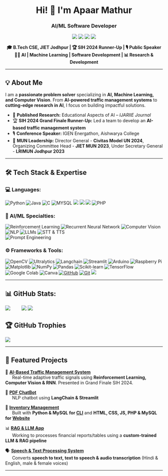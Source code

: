 <h1 align="center">Hi! 👋 I'm Apaar Mathur </h1>
<h3 align="center";>AI/ML Software Developer</h3>
<p align="center"> 
  <a href="https://www.linkedin.com/in/apaarmat12"><alt text="Apaar's LinkedIn"/><img src="https://custom-icon-badges.demolab.com/badge/LinkedIn-0077B5?style=for-the-badge&logo=linkedin-white&logoColor=fff"/></a>
  <a href="mailto:ap1203m@gmail.com"><alt text="Apaar's Email id"/><img src="https://img.shields.io/badge/Email-D14836?style=for-the-badge&logo=gmail&logoColor=white)"/></a>
  <a href="https://www.instagram.com/apaar_mathur"><alt text="Apaar's Instagram"/><img src="https://img.shields.io/badge/Instagram-E4405F?style=for-the-badge&logo=instagram&logoColor=white"/></a>
  <a href="http://discordapp.com/users/apaar_mathur0447"><alt text="Apaar's Discord"/><img src="https://img.shields.io/badge/Discord-5865F2?style=for-the-badge&logo=discord&logoColor=white"/></a>
</p>
<p align="center" style="font-weight: bold;"> 
  🎓 <strong>B.Tech CSE, JIET Jodhpur</strong> | 🏆 <strong>SIH 2024 Runner-Up</strong> | 🎙 <strong>Public Speaker</strong> <br> 
  👨‍💻 <strong>AI | Machine Learning | Software Development</strong> | 📊 <strong>Research & Development</strong> <br>
</p>

---  

## **💡 About Me**  
I am a **passionate problem solver** specializing in **AI, Machine Learning, and Computer Vision**. From **AI-powered traffic management systems** to **cutting-edge research in AI**, I focus on building impactful solutions.

- 🔬 **Published Research:** Educational Aspects of AI – *IJARIIE Journal* <br>
- 🏆 **SIH 2024 Grand Finale Runner-Up:** Led a team to develop an **AI-based traffic management system** <br>
- 🎙 **Conference Speaker:** IGEN Energathon, Aishwarya College <br>
- 🚀 **MUN Leadership:** Director General - **Civitas Model UN 2024**, Organizing Committee Head - **JIET MUN 2023**, Under Secretary General - **LRIMUN Jodhpur 2023** <br>

---

## **🛠 Tech Stack & Expertise**  
### **💻 Languages:** <br>
![Python](https://img.shields.io/badge/Python-3776AB?style=for-the-badge&logo=python&logoColor=white)
![Java](https://img.shields.io/badge/Java-ED8B00?style=for-the-badge&logo=openjdk&logoColor=white)
![C](https://img.shields.io/badge/C-A8B9CC?style=for-the-badge&logo=c&logoColor=white)
![MYSQL](https://img.shields.io/badge/MySQL-4479A1?style=for-the-badge&logo=mysql&logoColor=white)
<a href="#"><img src="https://img.shields.io/badge/HTML5-red?style=for-the-badge&logo=html5&labelColor=black&color=E34F26"/></a>
<a href="#"><img src="https://img.shields.io/badge/CSS3-white?style=for-the-badge&logo=css3&logoColor=1572B6&labelColor=black&color=1572B6" /></a>
<a href="#"><img src="https://img.shields.io/badge/Javascript-yellow?style=for-the-badge&logo=javascript&labelColor=black&color=c89100"/></a>
![PHP](https://img.shields.io/badge/PHP-777BB4?style=for-the-badge&logo=php&logoColor=white)

### **🧠 AI/ML Specialties:** <br>
![Reinforcement Learning](https://img.shields.io/badge/Reinforcement%20Learning-FF6F00?style=for-the-badge&logo=reinforcement-learning&logoColor=white)
![Recurrent Neural Network](https://img.shields.io/badge/Recurrent%20Neural%20Network-8E44AD?style=for-the-badge&logo=recurrent-neural-network&logoColor=white)
![Computer Vision](https://img.shields.io/badge/Computer%20Vision-5C3EE8?style=for-the-badge&logo=computer-vision&logoColor=white)
![NLP](https://img.shields.io/badge/NLP-FF6F00?style=for-the-badge&logo=nlp&logoColor=white)
![LLMs](https://img.shields.io/badge/LLMs-000000?style=for-the-badge&logo=llms&logoColor=white)
![STT & TTS](https://img.shields.io/badge/STT%20%26%20TTS-FF6F00?style=for-the-badge&logo=stt-tts&logoColor=white) <br>
![Prompt Engineering](https://img.shields.io/badge/Prompt%20Engineering-000000?style=for-the-badge&logo=prompt-engineering&logoColor=white)

### **⚙️ Frameworks & Tools:** <br>
![OpenCV](https://img.shields.io/badge/OpenCV-5C3EE8?style=for-the-badge&logo=opencv&logoColor=white)
![Ultralytics](https://img.shields.io/badge/Ultralytics-FF6F00?style=for-the-badge&logo=ultralytics&logoColor=white)
![Langchain](https://img.shields.io/badge/Langchain-000000?style=for-the-badge&logo=langchain&logoColor=white)
![Streamlit](https://img.shields.io/badge/Streamlit-FF4B4B?style=for-the-badge&logo=streamlit&logoColor=white)
![Arduino](https://img.shields.io/badge/Arduino-00979D?style=for-the-badge&logo=arduino&logoColor=white)
![Raspberry Pi](https://img.shields.io/badge/Raspberry%20Pi-A22846?style=for-the-badge&logo=raspberry-pi&logoColor=white)
![Matplotlib](https://img.shields.io/badge/Matplotlib-11557C?style=for-the-badge&logo=Matplotlib&logoColor=white)
![NumPy](https://img.shields.io/badge/NumPy-013243?style=for-the-badge&logo=numpy&logoColor=white)
![Pandas](https://img.shields.io/badge/Pandas-150458?style=for-the-badge&logo=pandas&logoColor=white)
![Scikit-learn](https://img.shields.io/badge/Scikit--learn-F7931E?style=for-the-badge&logo=scikit-learn&logoColor=white)
![TensorFlow](https://img.shields.io/badge/TensorFlow-FF6F00?style=for-the-badge&logo=tensorflow&logoColor=white)
![Google Colab](https://img.shields.io/badge/Google%20Colab-F9AB00?style=for-the-badge&logo=googlecolab&logoColor=white)
![Canva](https://img.shields.io/badge/Canva-00C4CC?style=for-the-badge&logo=canva&logoColor=white)
[![GitHub](https://img.shields.io/badge/GitHub-181717?style=for-the-badge&logo=github&logoColor=white)](https://github.com/A-TomMarvoloRiddle?tab=repositories)
[![Git](https://img.shields.io/badge/Git-F05032?style=for-the-badge&logo=git&logoColor=white)](https://github.com/A-TomMarvoloRiddle)
<a href="#"><img src="https://img.shields.io/badge/VSCode-cyan?style=for-the-badge&logo=visual%20studio%20code&labelColor=00497a&color=007ACC"/></a> <br>

---

## **📊 GitHub Stats:**
![](https://github-readme-stats.vercel.app/api?username=A-TomMarvoloRiddle&theme=dark&hide_border=false&include_all_commits=false&count_private=false)
&emsp;&emsp; ![](https://github-readme-stats.vercel.app/api/top-langs/?username=A-TomMarvoloRiddle&theme=dark&hide_border=false&include_all_commits=false&count_private=false&layout=compact)
![](https://nirzak-streak-stats.vercel.app/?user=A-TomMarvoloRiddle&theme=dark&hide_border=false)

## **🏆 GitHub Trophies**
![](https://github-profile-trophy.vercel.app/?username=A-TomMarvoloRiddle&theme=radical&no-frame=false&no-bg=true&margin-w=4)

---

## **📌 Featured Projects**  
🚦 [**AI-Based Traffic Management System**](https://github.com/A-TomMarvoloRiddle/Fluxion) <br>
&emsp;&nbsp;&nbsp;Real-time adaptive traffic signals using **Reinforcement Learning, Computer Vision & RNN**. Presented in Grand Finale SIH 2024. <br>

🤖 [**PDF ChatBot**](https://github.com/A-TomMarvoloRiddle/Chat-with-PDF) <br>
&emsp;&nbsp;&nbsp;NLP chatbot using **LangChain & Streamlit** <br>

🛒 [**Inventory Management**](https://github.com/A-TomMarvoloRiddle/Catalog-Inventory-Management-on-Website) <br>
&emsp;&nbsp;&nbsp;Built with **Python & MySQL for [CLI](https://github.com/A-TomMarvoloRiddle/Inventory-Management-on-CLI)**  and **HTML, CSS, JS, PHP & MySQL for [Website](https://github.com/A-TomMarvoloRiddle/Catalog-Inventory-Management-on-Website)**<br>

📊 [**RAG & LLM App**](https://github.com/A-TomMarvoloRiddle/RAG-LLM-using-AI-Pipeline-with-streamlit-interface) <br>
&emsp;&nbsp;&nbsp;Working to processes financial reports/tables using a **custom-trained LLM & RAG pipeline** <br>

🗣️ [**Speech & Text Processing System**](https://github.com/A-TomMarvoloRiddle/STT-TTS-Audio-Transcription) <br>
&emsp;&nbsp;&nbsp;Converts **speech to text, text to speech & audio transcription** (Hindi & English, male & female voices) <br>

---

